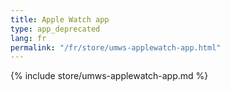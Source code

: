 ```yaml
---
title: Apple Watch app
type: app_deprecated
lang: fr
permalink: "/fr/store/umws-applewatch-app.html"
---
```


{% include store/umws-applewatch-app.md %}
